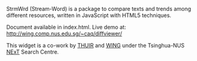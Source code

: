 <p>StrmWrd (Stream-Word) is a package to compare texts and trends among different resources, written in JavaScript with HTML5 techniques.</p>
<p>Document available in index.html. Live demo at: <a href="http://wing.comp.nus.edu.sg/~caq/diffviewer/" target="_blank">http://wing.comp.nus.edu.sg/~caq/diffviewer/</a></p>
<p>This widget is a co-work by <a href="http://www.thuir.org/" target="_blank">THUIR</a> and <a href="http://wing.comp.nus.edu.sg/" target="_blank">WING</a> under the Tsinghua-NUS <a href="http://next.comp.nus.edu.sg/" target="_blank">NExT</a> Search Centre.
